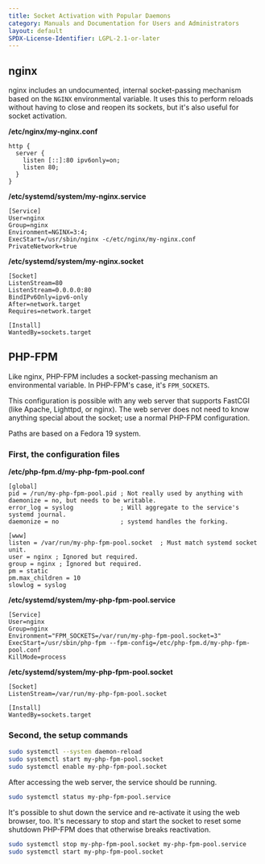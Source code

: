 ```yaml
---
title: Socket Activation with Popular Daemons
category: Manuals and Documentation for Users and Administrators
layout: default
SPDX-License-Identifier: LGPL-2.1-or-later
---
```


## nginx

nginx includes an undocumented, internal socket-passing mechanism based on the `NGINX` environmental variable. It uses this to perform reloads without having to close and reopen its sockets, but it's also useful for socket activation.

**/etc/nginx/my-nginx.conf**

```
http {
  server {
    listen [::]:80 ipv6only=on;
    listen 80;
  }
}
```

**/etc/systemd/system/my-nginx.service**

```
[Service]
User=nginx
Group=nginx
Environment=NGINX=3:4;
ExecStart=/usr/sbin/nginx -c/etc/nginx/my-nginx.conf
PrivateNetwork=true
```


**/etc/systemd/system/my-nginx.socket**

```
[Socket]
ListenStream=80
ListenStream=0.0.0.0:80
BindIPv6Only=ipv6-only
After=network.target
Requires=network.target

[Install]
WantedBy=sockets.target
```


## PHP-FPM

Like nginx, PHP-FPM includes a socket-passing mechanism an environmental variable. In PHP-FPM's case, it's `FPM_SOCKETS`.

This configuration is possible with any web server that supports FastCGI (like Apache, Lighttpd, or nginx). The web server does not need to know anything special about the socket; use a normal PHP-FPM configuration.

Paths are based on a Fedora 19 system.

### First, the configuration files

**/etc/php-fpm.d/my-php-fpm-pool.conf**

```
[global]
pid = /run/my-php-fpm-pool.pid ; Not really used by anything with daemonize = no, but needs to be writable.
error_log = syslog             ; Will aggregate to the service's systemd journal.
daemonize = no                 ; systemd handles the forking.

[www]
listen = /var/run/my-php-fpm-pool.socket  ; Must match systemd socket unit.
user = nginx ; Ignored but required.
group = nginx ; Ignored but required.
pm = static
pm.max_children = 10
slowlog = syslog
```


**/etc/systemd/system/my-php-fpm-pool.service**

```
[Service]
User=nginx
Group=nginx
Environment="FPM_SOCKETS=/var/run/my-php-fpm-pool.socket=3"
ExecStart=/usr/sbin/php-fpm --fpm-config=/etc/php-fpm.d/my-php-fpm-pool.conf
KillMode=process
```


**/etc/systemd/system/my-php-fpm-pool.socket**

```
[Socket]
ListenStream=/var/run/my-php-fpm-pool.socket

[Install]
WantedBy=sockets.target
```


### Second, the setup commands

```sh
sudo systemctl --system daemon-reload
sudo systemctl start my-php-fpm-pool.socket
sudo systemctl enable my-php-fpm-pool.socket
```


After accessing the web server, the service should be running.

```sh
sudo systemctl status my-php-fpm-pool.service
```


It's possible to shut down the service and re-activate it using the web browser, too. It's necessary to stop and start the socket to reset some shutdown PHP-FPM does that otherwise breaks reactivation.

```sh
sudo systemctl stop my-php-fpm-pool.socket my-php-fpm-pool.service
sudo systemctl start my-php-fpm-pool.socket
```

